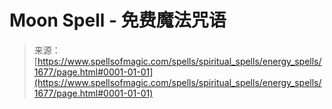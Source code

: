 <!--yml

category: 未分类

date: 2024-06-12 18:34:52

-->

# Moon Spell - 免费魔法咒语

> 来源：[https://www.spellsofmagic.com/spells/spiritual_spells/energy_spells/1677/page.html#0001-01-01](https://www.spellsofmagic.com/spells/spiritual_spells/energy_spells/1677/page.html#0001-01-01)
